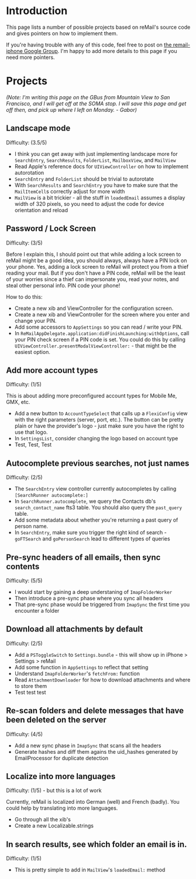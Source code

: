 # Introduction #
This page lists a number of possible projects based on reMail's source code and gives pointers on how to implement them.

If you're having trouble with any of this code, feel free to post on [the remail-iphone Google Group](http://groups.google.com/group/remail-iphone). I'm happy to add more details to this page if you need more pointers.

# Projects #

_(Note: I'm writing this page on the GBus from Mountain View to San Francisco, and I will get off at the SOMA stop. I will save this page and get off then, and pick up where I left on Monday. - Gabor)_

## Landscape mode ##
Difficulty: (3.5/5)

  * I think you can get away with just implementing landscape more for `SearchEntry`, `SearchResults`, `FolderList`, `MailboxView`, and `MailView`
  * Read Apple's reference docs for `UIViewController` on how to implement autorotation
  * `SearchEntry` and `FolderList` should be trivial to autorotate
  * With `SearchResults` and `SearchEntry` you have to make sure that the `MailItemCell`s correctly adjust for more width
  * `MailView` is a bit trickier - all the stuff in `loadedEmail` assumes a display width of 320 pixels, so you need to adjust the code for device orientation and reload

## Password / Lock Screen ##
Difficulty: (3/5)

Before I explain this, I should point out that while adding a lock screen to reMail might be a good idea, you should always, always have a PIN lock on your phone. Yes, adding a lock screen to reMail will protect you from a thief reading your mail. But if you don't have a PIN code, reMail will be the least of your worries since a thief can impersonate you, read your notes, and steal other personal info. PIN code your phone!

How to do this:
  * Create a new xib and ViewController for the configuration screen.
  * Create a new xib and ViewController for the screen where you enter and change your PIN.
  * Add some accessors to `AppSettings` so you can read / write your PIN.
  * In `ReMailAppDelegate.application:didFinishLaunching:withOptions`, call your PIN check screen if a PIN code is set. You could do this by calling `UIViewController.presentModalViewController:` - that might be the easiest option.

## Add more account types ##
Difficulty: (1/5)

This is about adding more preconfigured account types for Mobile Me, GMX, etc.

  * Add a new button to `AccountTypeSelect` that calls up a `FlexiConfig` view with the right parameters (server, port, etc.). The button can be pretty plain or have the  provider's logo - just make sure you have the right to use that logo.
  * In `SettingsList`, consider changing the logo based on account type
  * Test, Test, Test

## Autocomplete previous searches, not just names ##
Difficulty: (2/5)

  * The `SearchEntry` view controller currently autocompletes by calling `[SearchRunner autocomplete:]`
  * In `SearchRunner.autocomplete`, we query the Contacts db's `search_contact_name` fts3 table. You should also query the `past_query` table.
  * Add some metadata about whether you're returning a past query of person name.
  * In `SearchEntry`, make sure you trigger the right kind of search - `goFTSearch` and `goPersonSearch` lead to different types of queries

## Pre-sync headers of all emails, then sync contents ##
Difficulty:  (5/5)

  * I would start by gaining a deep understaning of `ImapFolderWorker`
  * Then introduce a pre-sync phase where you sync all headers
  * That pre-sync phase would be triggered from `ImapSync` the first time you encounter a folder

## Download all attachments by default ##
Difficulty: (2/5)

  * Add a `PSToggleSwitch` to `Settings.bundle` - this will show up in iPhone > Settings > reMail
  * Add some function in `AppSettings` to reflect that setting
  * Understand `ImapFolderWorker`'s `fetchFrom:` function
  * Read `AttachmentDownloader` for how to download attachments and where to store them
  * Test test test

## Re-scan folders and delete messages that have been deleted on the server ##
Difficulty: (4/5)

  * Add a new sync phase in `ImapSync` that scans all the headers
  * Generate hashes and diff them agains the uid\_hashes generated by EmailProcessor for duplicate detection

## Localize into more languages ##
Difficulty: (1/5) - but this is a lot of work

Currently, reMail is localized into German (well) and French (badly). You could help by translating into more languages.

  * Go through all the xib's
  * Create a new Localizable.strings

## In search results, see which folder an email is in. ##
Difficulty: (1/5)

  * This is pretty simple to add in `MailView`'s `loadedEmail:` method